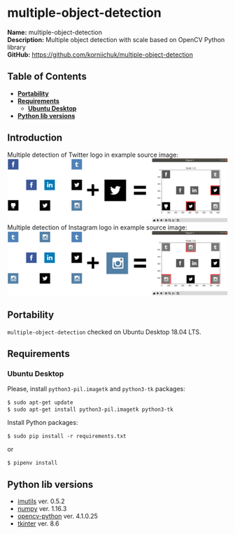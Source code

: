# multiple-object-detection
**Name:** multiple-object-detection  
**Description:** Multiple object detection with scale based on OpenCV Python library  
**GitHub:** https://github.com/korniichuk/multiple-object-detection

## Table of Contents
* **[Portability](#portability)**
* **[Requirements](#requirements)**
  * **[Ubuntu Desktop](#ubuntu-desktop)**
* **[Python lib versions](#python-lib-versions)**

## Introduction
Multiple detection of Twitter logo in example source image:
![match_twitter.jpg](img/match_twitter.jpg)
Multiple detection of Instagram logo in example source image:
![match_instagram.jpg](img/match_instagram.jpg)

## Portability
`multiple-object-detection` checked on Ubuntu Desktop 18.04 LTS.

## Requirements
### Ubuntu Desktop
Please, install `python3-pil.imagetk` and `python3-tk` packages:
```
$ sudo apt-get update
$ sudo apt-get install python3-pil.imagetk python3-tk
```

Install Python packages:
```
$ sudo pip install -r requirements.txt
```

or
```
$ pipenv install
```

## Python lib versions
* [imutils](https://pypi.org/project/imutils/) ver. 0.5.2
* [numpy](https://pypi.org/project/numpy/) ver. 1.16.3
* [opencv-python](https://pypi.org/project/opencv-python/) ver. 4.1.0.25
* [tkinter](https://tkdocs.com/) ver. 8.6
